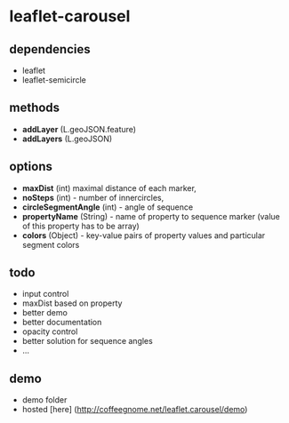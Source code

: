 # leaflet-carousel

## dependencies
 - leaflet
 - leaflet-semicircle


## methods
 - **addLayer** (L.geoJSON.feature)
 - **addLayers** (L.geoJSON)


## options
  - **maxDist** (int) maximal distance of each marker,
  - **noSteps** (int) - number of innercircles,
  - **circleSegmentAngle** (int) - angle of sequence
  - **propertyName** (String) - name of property to sequence marker (value of this property has to be array)
  - **colors** (Object) - key-value pairs of property values and particular segment colors


## todo
 - input control
 - maxDist based on property
 - better demo
 - better documentation
 - opacity control
 - better solution for sequence angles
 - ...


## demo
 - demo folder
 - hosted [here] (http://coffeegnome.net/leaflet.carousel/demo)


 